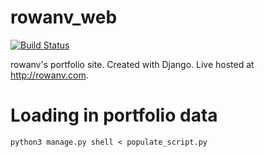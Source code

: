 # rowanv_web

[![Build Status](https://travis-ci.org/rowanv/rowanv_web.svg?branch=master)](https://travis-ci.org/rowanv/rowanv_web)

rowanv's portfolio site. Created with Django. Live hosted at http://rowanv.com.


# Loading in portfolio data
```
python3 manage.py shell < populate_script.py
```